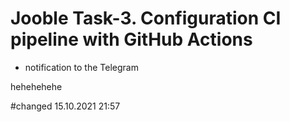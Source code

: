 # Jooble Task-3. Configuration CI pipeline with GitHub Actions


+ notification to the Telegram  

hehehehehe

#changed 15.10.2021  21:57
